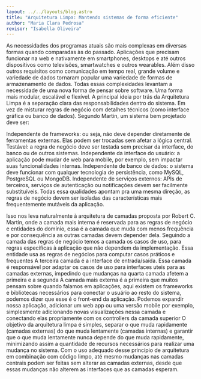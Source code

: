 ```yaml
---
layout: ../../layouts/blog.astro
title: "Arquitetura Limpa: Mantendo sistemas de forma eficiente"
author: "Maria Clara Pedrosa"
revisor: "Isabella Oliveira"
---
```

As necessidades dos programas atuais são mais complexas em diversas formas quando comparadas às do passado. Aplicações que precisam funcionar na web e nativamente em smartphones, desktops e até outros dispositivos como televisões, smartwatches e outros wearables. Além disso outros requisitos como comunicação em tempo real, grande volume e variedade de dados tornaram popular uma variedade de formas de armazenamento de dados. Todas essas complexidades levantam a necessidade de uma nova forma de pensar sobre software. Uma forma mais modular, escalável e flexível.
A principal ideia por trás da Arquitetura Limpa é a separação clara das responsabilidades dentro do sistema. Em vez de misturar regras de negócio com detalhes técnicos (como interface gráfica ou banco de dados).
Segundo Martin, um sistema bem projetado deve ser:

Independente de frameworks: ou seja, não deve depender diretamente de ferramentas externas. Elas podem ser trocadas sem afetar a lógica central.
Testável: a regra de negócio deve ser testada sem precisar da interface, do banco ou de outros sistemas.
Independente da interface do usuário: a aplicação pode mudar de web para mobile, por exemplo, sem impactar suas funcionalidades internas.
Independente de banco de dados: o sistema deve funcionar com qualquer tecnologia de persistência, como MySQL, PostgreSQL ou MongoDB.
Independente de serviços externos: APIs de terceiros, serviços de autenticação ou notificações devem ser facilmente substituíveis.
Todas essa qualidades apontam pra uma mesma direção, as regras de negócio devem ser isoladas das características mais frequentemente mutáveis da aplicação.

Isso nos leva naturalmente à arquitetura de camadas proposta por Robert C. Martin, onde a camada mais interna é reservada para as regras de negócio e entidades do domínio, essa é a camada que muda com menos frequência e por consequência as outras camadas devem depender dela.
Seguindo a camada das regras de negócio temos a camada os casos de uso, para regras específicas à aplicação que não dependem da implementação. Essa entidade usa as regras de negócios para computar casos práticos e frequentes
A terceira camada é a interface de entrada/saída. Essa camada é responsável por adaptar os casos de uso para interfaces uteis para as camadas externas, impedindo que mudanças na quarta camada afetem a primeira e a segunda
A camada mais externa é a primeira que muitos pensam sobre quando falamos em aplicações, aqui existem os frameworks e bibliotecas necessários para conectar o usuário ao resto do sistema, podemos dizer que esse é o front-end da aplicação. Podemos expandir nossa aplicação, adicionar um web app ou uma versão mobile por exemplo, simplesmente adicionando novas visualizações nessa camada e conectando elas propriamente com os controllers da camada superior
O objetivo da arquitetura limpa é simples, separar o que muda rapidamente (camadas externas) do que muda lentamente (camadas internas) e garantir que o que muda lentamente nunca depende do que muda rapidamente, minimizando assim a quantidade de recursos necessários para realizar uma mudança no sistema. Com o uso adequado desse princípio de arquitetura em combinação com código limpo, até mesmo mudanças nas camadas centrais podem ser feitas sem alterar as camadas externas, desde que essas mudanças não alterem as interfaces que as camadas esperam.
